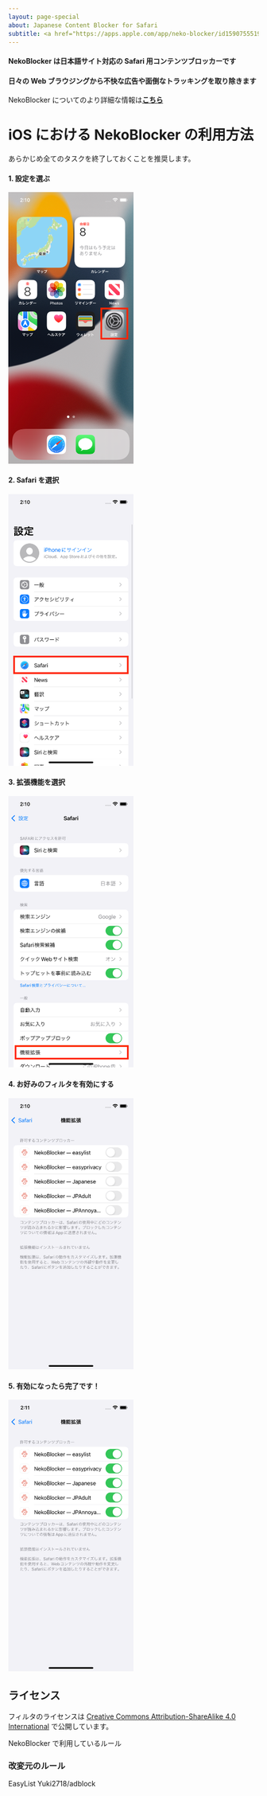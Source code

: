 ```yaml
---
layout: page-special
about: Japanese Content Blocker for Safari
subtitle: <a href="https://apps.apple.com/app/neko-blocker/id1590755519"><img src="/assets/img/Download_on_the_App_Store_Badge_JP_RGB_blk_100317.svg" /></a>
---
```


#### NekoBlocker は日本語サイト対応の Safari 用コンテンツブロッカーです

#### 日々の Web ブラウジングから不快な広告や面倒なトラッキングを取り除きます

NekoBlocker についてのより詳細な情報は[__こちら__](/about)

# iOS における NekoBlocker の利用方法

あらかじめ全てのタスクを終了しておくことを推奨します。

#### 1. 設定を選ぶ
<img src="/assets/img/usage/0.png" style="max-width: 50%;">

#### 2. Safari を選択
<img src="/assets/img/usage/1.png" style="max-width: 50%;">

#### 3. 拡張機能を選択
<img src="/assets/img/usage/2.png" style="max-width: 50%;">

#### 4. お好みのフィルタを有効にする
<img src="/assets/img/usage/3.png" style="max-width: 50%;">

#### 5. 有効になったら完了です！
<img src="/assets/img/usage/4.png" style="max-width: 50%;">

## ライセンス

フィルタのライセンスは [Creative Commons Attribution-ShareAlike 4.0 International](https://creativecommons.org/licenses/by-sa/4.0/) で公開しています。

<a href="https://github.com/nekoblocker/BlockerRules">
  <span class="fa-stack fa-lg">
    <i class="fas fa-circle fa-stack-2x"></i>
    <i class="fab fa-github fa-stack-1x fa-inverse"></i>
  </span>
</a> NekoBlocker で利用しているルール

### <a name="filters"></a>改変元のルール

<a href="https://easylist.to/pages/about.html">
  <span class="fa-stack fa-lg">
    <i class="fas fa-circle fa-stack-2x"></i>
    <i class="fas fa-file fa-stack-1x fa-inverse"></i>
  </span>
</a> EasyList


<a href="https://github.com/Yuki2718/adblock">
  <span class="fa-stack fa-lg">
    <i class="fas fa-circle fa-stack-2x"></i>
    <i class="fab fa-github fa-stack-1x fa-inverse"></i>
  </span>
</a> Yuki2718/adblock

